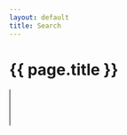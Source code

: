 ```yaml
---
layout: default
title: Search
---
```

<h1>{{ page.title }}</h1>

<select id="search" placeholder="This is a placeholder" multiple=""></select>

<article id="search-results"></article>

<script rel="stylesheet" src="{{ "/assets/preact.min.js" | relative_url }}"></script>
<script rel="stylesheet" src="{{ "/assets/choices.min.js" | relative_url }}"></script>
<script rel="stylesheet" src="{{ "/assets/search.js" | relative_url }}"></script>

<script>

{% assign all_attributes = "" | split: "" %}

var guides = {
{% for guide in site.guides %}
  {% assign attributes = "" | split: "" %}
  {% assign attributes = attributes | push: guide.language %}
  {% for paradigm in guide.paradigms %}
    {% assign attributes = attributes | push: paradigm %}
  {% endfor %}
  {% for tag in guide.tags %}
    {% assign attributes = attributes | push: tag %}
  {% endfor %}

  "{{guide.url}}": [
    "{{ attributes | escape | join: '","' }}"
  ],

  {% for attribute in attributes %}
    {% unless all_attributes contains attribute %}
      {% assign all_attributes = all_attributes | push: attribute %}
    {% endunless %}
  {% endfor %}
{% endfor %}
};

{% assign all_attributes = all_attributes | uniq %}

var routeToLanguageAndTitle = {
{% capture code_without_whitespaces %}
  {% for guide in site.guides %}
    "{{guide.url}}": {
      language: "{{ guide.language }}",
      title: "{{ guide.title | escape }}",
      icon: "{{ guide.icon }}",
    },
  {% endfor %}
{% endcapture %}
{{ code_without_whitespaces }}
};

var options = {
  silent: {% if jekyll.environment == 'production' %} true {% else %} false {% endif %},
  choices: [
    {% for flavor in all_attributes %}
    { value: "{{ flavor }}", label: capitalize("{{ flavor }}") },
    {% endfor %}
  ],
  searchFloor: 1,
  duplicateItems: false,
  placeholder: true,
  placeholderValue: "Start searching for project flavours...",
  removeItemButton: true
};

var preactRoot;
var h                = preact.h;
var searchedTags     = [];
var input            = document.getElementById("search");
var resultsContainer = document.getElementById("search-results");
var choices          = new Choices(input, options);

var SearchResults = function(props) {
  var guides = findGuidesForTags(props.searchedTags, props.guides);
  var results = [];

  if (props.searchedTags.length === 0) {
    return;
  }

  for (var i = 0; i < guides.length; i++) {
    var g = routeToLanguageAndTitle[guides[i]];
    var props = {
      route: guides[i],
      language: g.language,
      title: g.title,
      icon: g.icon
    };
    results.push(h(SearchResult, props));
  }

  if (results.length === 0) {
    var link = h("a", {href: "https://github.com/vanilla-project/vanilla-project.github.io/issues/new"}, "let us know if you'd like to see a specific guide");
    var br = h("br");

    return h("span", null, "No guides found.", br, "Are we missing something? Please ", link, ".");
  }

  return h("ul", null, results);
};

var SearchResult = function(props) {
  var icon = h("img", {src: "{{ "/assets/icons/" | relative_url }}" + props.icon});
  return h("li", {key: props.route},
      h("a", {href: props.route}, icon, props.language + " " + props.title)
    );
};

var renderResult = function(searchedTags) {
  var resultsProps = {
    guides: guides,
    searchedTags: searchedTags
  };

  preactRoot = preact.render(h(SearchResults, resultsProps), resultsContainer, preactRoot);
};

input.addEventListener('addItem', function(addEvent) {
  var tag = addEvent.detail.value;

  searchedTags.push(tag);

  renderResult(searchedTags);
});

input.addEventListener('removeItem', function(removeEvent) {
  var tag = removeEvent.detail.value;

  var index = searchedTags.indexOf(tag);
  searchedTags.splice(index, 1);

  renderResult(searchedTags);
});

renderResult([]);
</script>

